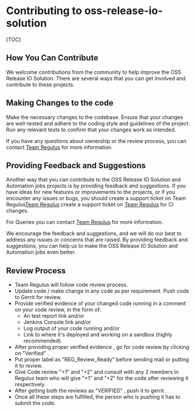 # Contributing to oss-release-io-solution

[TOC]

## How You Can Contribute

We welcome contributions from the community to help improve the OSS Release IO Solution. There are several ways that you can get involved and contribute to these projects.

## Making Changes to the code

Make the necessary changes to the codebase. Ensure that your changes are well-tested and adhere to the coding style and guidelines of the project. Run any relevant tests to confirm that your changes work as intended.

If you have any questions about ownership or the review process, you can contact [Team Regulus](mailto:PDLREGULUS@pdl.internal.ericsson.com) for more information.

## Providing Feedback and Suggestions

Another way that you can contribute to the OSS Release IO Solution and Automation jobs projects is by providing feedback and suggestions. If you have ideas for new features or improvements to the projects, or if you encounter any issues or bugs, you should create a support ticket on Team Regulus[Team Regulus](https://confluence-oss.seli.wh.rnd.internal.ericsson.com/display/DGBase/Team+Regulus) create a support ticket on [Team Regulus](https://eteamproject.internal.ericsson.com/browse/AEAT-354?src=confmacro) for CI changes.

For Queries you can contact [Team Regulus](mailto:PDLREGULUS@pdl.internal.ericsson.com) for more information.

We encourage the feedback and suggestions, and we will do our best to address any issues or concerns that are raised. By providing feedback and suggestions, you can help us to make the OSS Release IO Solution and Automation jobs even better.

## Review Process

- Team Regulus will follow code review process. 
- Update code / make change in any code as per requirement. Push code to Gerrit for review.
- Provide verified evidence of your changed code running in a comment on your code review, in the form of:
   - An test report link and/or
   - Jenkins Console link and/or
   - Log output of your code running and/or
   - Link to where it's deployed and working on a sandbox (highly recommended).
- After providing proper verified evidence , go for code review by clicking on "Verified" .
- Put proper label as "REG_Review_Ready" before sending mail or putting it to review.
- Give Code review "+1" and "+2" and consult with any 2 members in Regulus team who will give "+1" and "+2" for the code after reviewing it respectively.
- After getting both the reviews as "VERIFIED" , push it to gerrit .
- Once all these steps are fulfilled, the person who is pushing it has to submit the code. 
